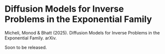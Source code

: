 # Diffusion Models for Inverse Problems in the Exponential Family

Micheli, Monod & Bhatt (2025). Diffusion Models for Inverse Problems in the Exponential Family. arXiv. 

Soon to be released.

